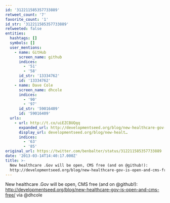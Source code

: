 ```yaml
---
id: '312211585357733889'
retweet_count: '7'
favorite_count: '1'
id_str: '312211585357733889'
retweeted: false
entities:
  hashtags: []
  symbols: []
  user_mentions:
    - name: GitHub
      screen_name: github
      indices:
        - '51'
        - '58'
      id_str: '13334762'
      id: '13334762'
    - name: Dave Cole
      screen_name: dhcole
      indices:
        - '90'
        - '97'
      id_str: '59016409'
      id: '59016409'
  urls:
    - url: http://t.co/uiEZCBUQqq
      expanded_url: http://developmentseed.org/blog/new-healthcare-gov-is-open-and-cms-free/
      display_url: developmentseed.org/blog/new-healt…
      indices:
        - '63'
        - '85'
original_url: https://twitter.com/benbalter/status/312211585357733889
date: '2013-03-14T14:40:17.000Z'
title: >-
  New healthcare .Gov will be open, CMS free (and on @github!): 
  http://developmentseed.org/blog/new-healthcare-gov-is-open-and-cms-free/…
---
```


New healthcare .Gov will be open, CMS free (and on @github!):  http://developmentseed.org/blog/new-healthcare-gov-is-open-and-cms-free/ via @dhcole